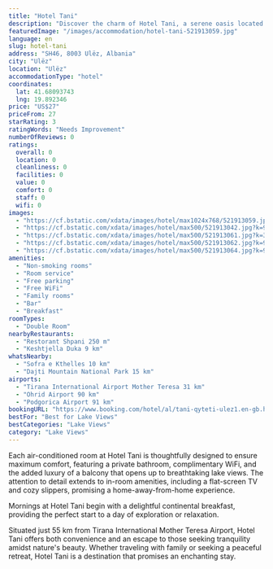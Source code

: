```yaml
---
title: "Hotel Tani"
description: "Discover the charm of Hotel Tani, a serene oasis located in Ulëz, offering guests a unique blend of comfort and natural beauty."
featuredImage: "/images/accommodation/hotel-tani-521913059.jpg"
language: en
slug: hotel-tani
address: "SH46, 8003 Ulëz, Albania"
city: "Ulëz"
location: "Ulëz"
accommodationType: "hotel"
coordinates:
  lat: 41.68093743
  lng: 19.892346
price: "US$27"
priceFrom: 27
starRating: 3
ratingWords: "Needs Improvement"
numberOfReviews: 0
ratings:
  overall: 0
  location: 0
  cleanliness: 0
  facilities: 0
  value: 0
  comfort: 0
  staff: 0
  wifi: 0
images:
  - "https://cf.bstatic.com/xdata/images/hotel/max1024x768/521913059.jpg?k=db99d6f87ab55e04a27f18ea1305c61befa7eb97731c01cfd7c5e246cd4a5af6&o=&hp=1"
  - "https://cf.bstatic.com/xdata/images/hotel/max500/521913042.jpg?k=9692e1cb1605336528e5a8939ee2cbf1c102687c2686b5b23b91f2b510f36812&o=&hp=1"
  - "https://cf.bstatic.com/xdata/images/hotel/max500/521913061.jpg?k=3c4d2efcc352f8f565858e304a162eb0085de966e48a91db9b5d2b10e253d1d7&o=&hp=1"
  - "https://cf.bstatic.com/xdata/images/hotel/max500/521913062.jpg?k=97aebc4f53c357d772740e4980b47c2c961918f0b7969299c8fce4c14aa94291&o=&hp=1"
  - "https://cf.bstatic.com/xdata/images/hotel/max500/521913064.jpg?k=9077a28795358fc5d2cf50c52d57178ceb6d30a7e87570862945998f05e2df74&o=&hp=1"
amenities:
  - "Non-smoking rooms"
  - "Room service"
  - "Free parking"
  - "Free WiFi"
  - "Family rooms"
  - "Bar"
  - "Breakfast"
roomTypes:
  - "Double Room"
nearbyRestaurants:
  - "Restorant Shpani 250 m"
  - "Keshtjella Duka 9 km"
whatsNearby:
  - "Sofra e Kthelles 10 km"
  - "Dajti Mountain National Park 15 km"
airports:
  - "Tirana International Airport Mother Teresa 31 km"
  - "Ohrid Airport 90 km"
  - "Podgorica Airport 91 km"
bookingURL: "https://www.booking.com/hotel/al/tani-qyteti-ulez1.en-gb.html?aid=8035640"
bestFor: "Best for Lake Views"
bestCategories: "Lake Views"
category: "Lake Views"
---
```


Each air-conditioned room at Hotel Tani is thoughtfully designed to ensure maximum comfort, featuring a private bathroom, complimentary WiFi, and the added luxury of a balcony that opens up to breathtaking lake views. The attention to detail extends to in-room amenities, including a flat-screen TV and cozy slippers, promising a home-away-from-home experience.

Mornings at Hotel Tani begin with a delightful continental breakfast, providing the perfect start to a day of exploration or relaxation. 

Situated just 55 km from Tirana International Mother Teresa Airport, Hotel Tani offers both convenience and an escape to those seeking tranquility amidst nature's beauty. Whether traveling with family or seeking a peaceful retreat, Hotel Tani is a destination that promises an enchanting stay.